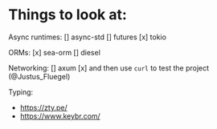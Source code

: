 Things to look at:
=====

Async runtimes:
[] async-std
[] futures
[x] tokio

ORMs:
[x] sea-orm
[] diesel

Networking:
[] axum
    [x] and then use `curl` to test the project (@Justus_Fluegel)

Typing:
- https://zty.pe/
- https://www.keybr.com/